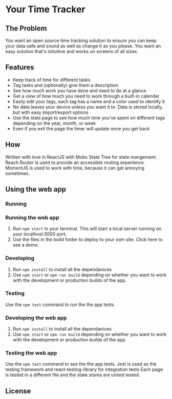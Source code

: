 # Your Time Tracker
## The Problem
You want an open source time tracking solution to ensure you can keep your data safe and sound as well as change it as you please. You want an easy solution that's inituitive and works on screens of all sizes.

## Features
* Keep track of time for different tasks
* Tag tasks and (optionally) give them a description
* See how much work you have done and need to do at a glance
* Get a view of how much you need to work through a built-in calendar
* Easily edit your tags, each tag has a name and a color used to identify it
* No data leaves your device unless you want it to. Data is stored locally, but with easy import/export options
* Use the stats page to see how much time you've spent on different tags depending on the year, month, or week
* Even if you exit the page the timer will update once you get back

## How
Written with love in ReactJS with Mobx State Tree for state mangement.
Reach Router is used to provide an accessible routing experience
MomentJS is used to work with time, because it can get annoying sometimes.

## Using the web app
### Running

### Running the web app
1. Run `npm start` in your terminal. This will start a local server running on your localhost:3000 port.
2. Use the files in the build folder to deploy to your own site.
Click here to see a demo.

### Developing
1. Run `npm install` to install all the dependanices
2. Use `npm start` or `npm run build` depending on whether you want to work with the development or production builds of the app.

### Testing
Use the `npm test` command to run the the app tests.

### Developing the web app
1. Run `npm install` to install all the dependanices
2. Use `npm start` or `npm run build` depending on whether you want to work with the development or production builds of the app.

### Testing the web app
Use the `npm test` command to see the the app tests.
Jest is used as the testing framework and react-testing-library for integration tests
Each page is tested in a different file and the state stores are united tested.

## License